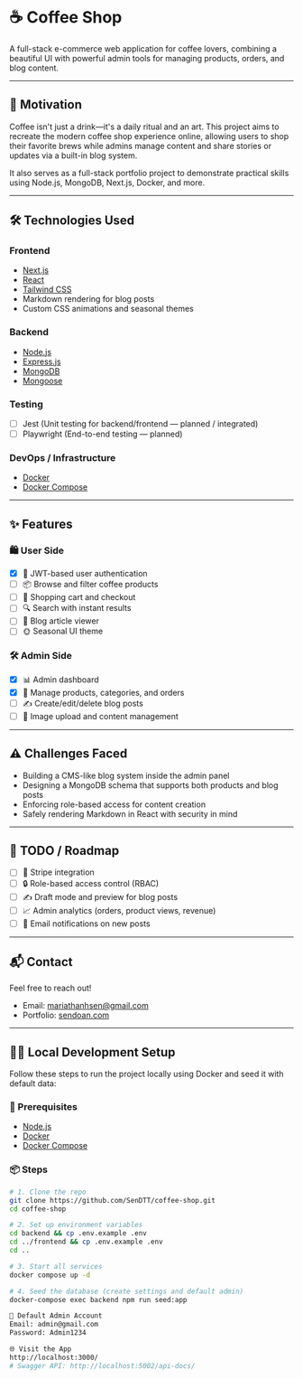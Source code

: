 # ☕ Coffee Shop

A full-stack e-commerce web application for coffee lovers, combining a beautiful UI with powerful admin tools for managing products, orders, and blog content.

---

## 🚀 Motivation

Coffee isn't just a drink—it's a daily ritual and an art. This project aims to recreate the modern coffee shop experience online, allowing users to shop their favorite brews while admins manage content and share stories or updates via a built-in blog system.

It also serves as a full-stack portfolio project to demonstrate practical skills using Node.js, MongoDB, Next.js, Docker, and more.

---

## 🛠️ Technologies Used

### Frontend
- [Next.js](https://nextjs.org/)
- [React](https://reactjs.org/)
- [Tailwind CSS](https://tailwindcss.com/)
- Markdown rendering for blog posts
- Custom CSS animations and seasonal themes

### Backend
- [Node.js](https://nodejs.org/)
- [Express.js](https://expressjs.com/)
- [MongoDB](https://www.mongodb.com/)
- [Mongoose](https://mongoosejs.com/)

### Testing
- [ ] Jest (Unit testing for backend/frontend — planned / integrated)
- [ ] Playwright (End-to-end testing — planned)

### DevOps / Infrastructure
- [Docker](https://www.docker.com/)
- [Docker Compose](https://docs.docker.com/compose/)

---

## ✨ Features

### 🛍️ User Side
- [x] 👤 JWT-based user authentication
- [ ] 📦 Browse and filter coffee products
- [ ] 🛒 Shopping cart and checkout
- [ ] 🔍 Search with instant results
- [ ] 📰 Blog article viewer
- [ ] 🌞 Seasonal UI theme 

### 🛠️ Admin Side
- [x] 📊 Admin dashboard
- [x] 🧾 Manage products, categories, and orders
- [ ] ✍️ Create/edit/delete blog posts
- [ ] 📁 Image upload and content management

---

## ⚠️ Challenges Faced

- Building a CMS-like blog system inside the admin panel
- Designing a MongoDB schema that supports both products and blog posts
- Enforcing role-based access for content creation
- Safely rendering Markdown in React with security in mind

---

## 📌 TODO / Roadmap

- [ ] 🧾 Stripe integration
- [ ] 🔒 Role-based access control (RBAC)
- [ ] ✍️ Draft mode and preview for blog posts
- [ ] 📈 Admin analytics (orders, product views, revenue)
- [ ] 🔔 Email notifications on new posts

---

## 📬 Contact

Feel free to reach out!

- Email: [mariathanhsen@gmail.com](mailto:mariathanhsen@gmail.com)  
- Portfolio: [sendoan.com](https://sendoan.com)

---

## 🧑‍💻 Local Development Setup

Follow these steps to run the project locally using Docker and seed it with default data:

### 🔧 Prerequisites

- [Node.js](https://nodejs.org/)
- [Docker](https://www.docker.com/)
- [Docker Compose](https://docs.docker.com/compose/)

### 📦 Steps

```bash
# 1. Clone the repo
git clone https://github.com/SenDTT/coffee-shop.git 
cd coffee-shop

# 2. Set up environment variables
cd backend && cp .env.example .env
cd ../frontend && cp .env.example .env
cd ..

# 3. Start all services
docker compose up -d

# 4. Seed the database (create settings and default admin)
docker-compose exec backend npm run seed:app

🧪 Default Admin Account
Email: admin@gmail.com  
Password: Admin1234

🌐 Visit the App
http://localhost:3000/
# Swagger API: http://localhost:5002/api-docs/
